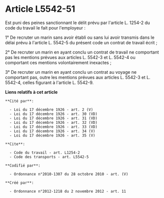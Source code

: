 # Article L5542-51

Est puni des peines sanctionnant le délit prévu par l'article L. 1254-2 du code du travail le fait pour l'employeur : 

1° De recruter un marin sans avoir établi ou sans lui avoir transmis dans le délai prévu à l'article L. 5542-5 du présent
code un contrat de travail écrit ; 

2° De recruter un marin en ayant conclu un contrat de travail ne comportant pas les mentions prévues aux articles L. 5542-3
et L. 5542-4 ou comportant ces mentions volontairement inexactes ; 

3° De recruter un marin en ayant conclu un contrat au voyage ne comportant pas, outre les mentions prévues aux articles L.
5542-3 et L. 5542-4, celles figurant à l'article L. 5542-9.

**Liens relatifs à cet article**

	**Cité par**:

	  - Loi du 17 décembre 1926 - art. 2 (V)
	  - Loi du 17 décembre 1926 - art. 30 (VD)
	  - Loi du 17 décembre 1926 - art. 31 (VD)
	  - Loi du 17 décembre 1926 - art. 32 (VD)
	  - Loi du 17 décembre 1926 - art. 33 (VD)
	  - Loi du 17 décembre 1926 - art. 34 (V)
	  - Loi du 17 décembre 1926 - art. 35 (V)

	**Cite**:

	  - Code du travail - art. L1254-2
	  - Code des transports - art. L5542-5

	**Codifié par**:

	  - Ordonnance n°2010-1307 du 28 octobre 2010 - art. (V)

	**Créé par**:

	  - Ordonnance n°2012-1218 du 2 novembre 2012 - art. 11
